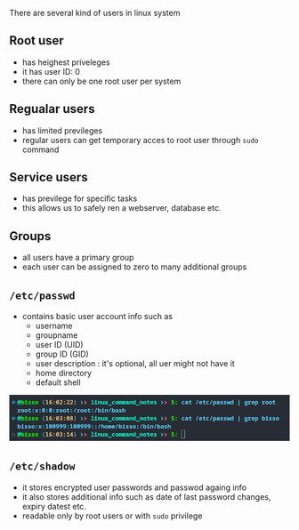 There are several kind of users in linux system

## Root user

- has heighest priveleges
- it has user ID: 0
- there can only be one root user per system

## Regualar users

- has limited previleges
- regular users can get temporary acces to root user through `sudo` command

## Service users

- has previlege for specific tasks
- this allows us to safely ren a webserver, database etc.

## Groups

- all users have a primary group
- each user can be assigned to zero to many additional groups

## `/etc/passwd`

- contains basic user account info such as
  - username
  - groupname
  - user ID (UID)
  - group ID (GID)
  - user description : it's optional, all uer might not have it
  - home directory
  - default shell

![user management](resources/imgs/user_mng1.png)

## `/etc/shadow`

- it stores encrypted user passwords and passwod againg info
- it also stores additional info such as date of last password changes, expiry datest etc.
- readable only by root users or with `sudo` privilege
